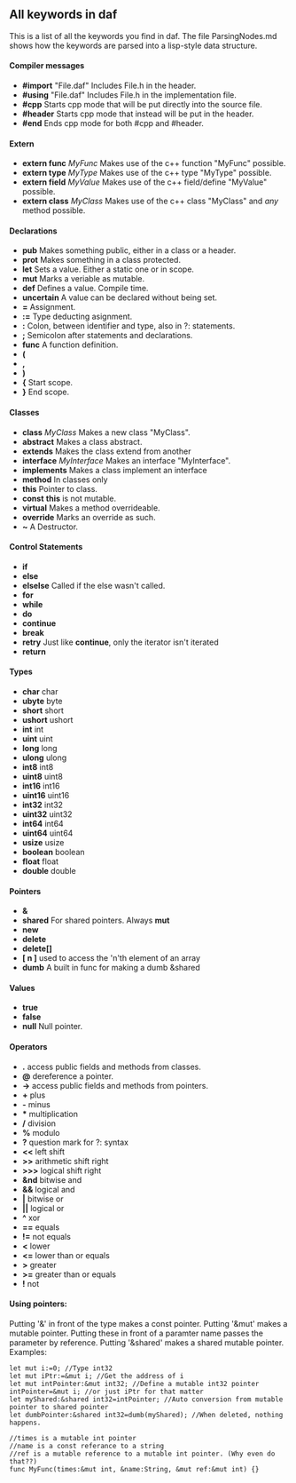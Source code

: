 ## All keywords in daf
This is a list of all the keywords you find in daf. The file ParsingNodes.md shows how the keywords are parsed into a lisp-style data structure.  
  
#### Compiler messages
* **#import** "File.daf"	Includes File.h in the header.
* **#using** "File.daf"		Includes File.h in the implementation file.
* **#cpp**		 						Starts cpp mode that will be put directly into the source file.
* **#header**	Starts cpp mode that instead will be put in the header.
* **#end**								Ends cpp mode for both #cpp and #header.

#### Extern
* **extern func** *MyFunc* Makes use of the c++ function "MyFunc" possible.
* **extern type** *MyType*	Makes use of the c++ type "MyType" possible.
* **extern field** *MyValue*	Makes use of the c++ field/define "MyValue" possible.
* **extern class** *MyClass*	Makes use of the c++ class "MyClass" and *any* method possible.

#### Declarations
* **pub**	Makes something public, either in a class or a header.
* **prot**	Makes something in a class protected.
* **let**	Sets a value. Either a static one or in scope.
* **mut**	Marks a veriable as mutable.
* **def**	Defines a value. Compile time.
* **uncertain**	A value can be declared without being set.
* **=** 	Assignment.
* **:=**	Type deducting asignment.
* **:**	Colon, between identifier and type, also in ?: statements.
* **;** Semicolon after statements and declarations.
* **func** A function definition.
* **\(**
* **,**
* **\)**
* **\{** Start scope.
* **\}** End scope.

#### Classes
* **class** *MyClass*	Makes a new class "MyClass".
* **abstract**	Makes a class abstract.
* **extends**	Makes the class extend from another
* **interface** *MyInterface*	Makes an interface "MyInterface".
* **implements**	Makes a class implement an interface
* **method** In classes only
* **this**	Pointer to class.
* **const**	**this** is not mutable.
* **virtual** Makes a method overrideable.
* **override** Marks an override as such.
* **~** A Destructor.

#### Control Statements
* **if**
* **else**
* **elselse**	Called if the else wasn't called.
* **for**
* **while**
* **do**
* **continue**
* **break**
* **retry**	Just like **continue**, only the iterator isn't iterated
* **return**

#### Types
* **char** char
* **ubyte** byte
* **short** short
* **ushort** ushort
* **int** int
* **uint** uint
* **long** long
* **ulong** ulong
* **int8** int8
* **uint8** uint8
* **int16** int16
* **uint16** uint16
* **int32** int32
* **uint32** uint32
* **int64** int64
* **uint64** uint64
* **usize** usize
* **boolean** boolean
* **float** float
* **double** double

#### Pointers
* **&**
* **shared** For shared pointers. Always **mut**
* **new**
* **delete**
* **delete[]**
* **[ n ]** used to access the 'n'th element of an array
* **dumb** A built in func for making a dumb &shared

#### Values
* **true**
* **false**
* **null**	Null pointer.

#### Operators
* **.** access public fields and methods from classes.
* **@** dereference a pointer.
* **->** access public fields and methods from pointers.
* **+** plus
* **-** minus
* **\*** multiplication
* **/** division
* **%** modulo
* **?** question mark for ?: syntax
* **<<** left shift
* **>>** arithmetic shift right
* **>>>** logical shift right
* **&nd** bitwise and
* **&&** logical and
* **|** bitwise or
* **||** logical or
* **^** xor
* **==** equals
* **!=** not equals
* **<** lower
* **<=** lower than or equals
* **>** greater
* **>=** greater than or equals
* **!** not


#### Using pointers:
Putting '&' in front of the type makes a const pointer.
Putting '&mut' makes a mutable pointer.
Putting these in front of a paramter name passes the parameter by reference.
Putting '&shared' makes a shared mutable pointer.
Examples:
```
let mut i:=0; //Type int32
let mut iPtr:=&mut i; //Get the address of i
let mut intPointer:&mut int32; //Define a mutable int32 pointer
intPointer=&mut i; //or just iPtr for that matter
let myShared:&shared int32=intPointer; //Auto conversion from mutable pointer to shared pointer
let dumbPointer:&shared int32=dumb(myShared); //When deleted, nothing happens.

//times is a mutable int pointer
//name is a const referance to a string
//ref is a mutable reference to a mutable int pointer. (Why even do that??)
func MyFunc(times:&mut int, &name:String, &mut ref:&mut int) {}
```

